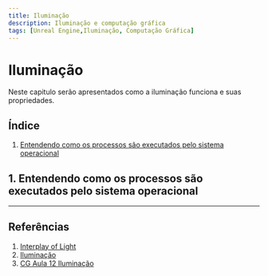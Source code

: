 ```yaml
---
title: Iluminação
description: Iluminação e computação gráfica
tags: [Unreal Engine,Iluminação, Computação Gráfica]
---
```


# Iluminação
Neste capitulo serão apresentados como a iluminação funciona e suas propriedades.

## Índice
1. [Entendendo como os processos são executados pelo sistema operacional](#1)

<a name="1"></a>
## 1. Entendendo como os processos são executados pelo sistema operacional
---
## Referências
1. [Interplay of Light](https://interplayoflight.wordpress.com/2017/10/25/how-unreal-renders-a-frame-part-2/)
1. [Iluminação](https://www.inf.pucrs.br/~pinho/CG/Aulas/Iluminacao/Ilumina.html)
1. [CG Aula 12 Iluminação](http://www.ic.uff.br/~anselmo/cursos/CGI/slidesGrad/CG_aula12(iluminacao).pdf)
